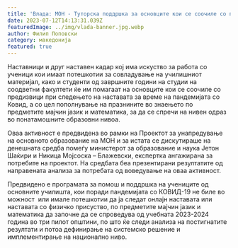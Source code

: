 ```yaml
---
title: 'Влада: МОН - Туторска поддршка за основците кои се соочиле со предизвици при следењето на наставата за време на пандемијата со Ковид - 12 ЈУЛИ 2023'
date: 2023-07-12T14:13:31.039Z
featuredImage: ../img/vlada-banner.jpg.webp
author: Филип Поповски
category: македонија
featured: true
---
```

Наставници и друг наставен кадар коj има искуство за работа со ученици кои имаат потешкотии за совладување на училишниот материјал, како и студенти од завршните години на студии на соодветни факултети ќе им помагаат на основците кои се соочиле со предизвици при следењето на наставата за време на пандемијата со Ковид, а со цел пополнување на празнините во знаењето по предметите мајчин јазик и математика, за да се спречи на нивен одраз во понатамошните образовни нивоа. 

Оваа активност е предвидена во рамки на Проектот за унапредување на основното образование на МОН и за истата се дискутираше на денешната средба помеѓу министерот за образование и наука Јетон Шаќири и Никица Мојсоска – Блажевски, експертка ангажирана за потребите на проектот. На средбата беа презентирани резултатите од направената анализа за потребата од воведување на оваа активност.

Предвидено е програмата за помош и поддршка на учениците од основните училишта, кои поради пандемијата со КОВИД-19 не биле во можност  или имале потешкотии да ја следат онлајн наставата или наставата со физичко присуство, по предметите мајчин јазик и математика да започне да се спроведува од учебната 2023-2024 година во три пилот општини, по што ќе следи анализа на постигнатите резултати и потоа дефинирање на системско решение и имплементирање на национално ниво. 
 
